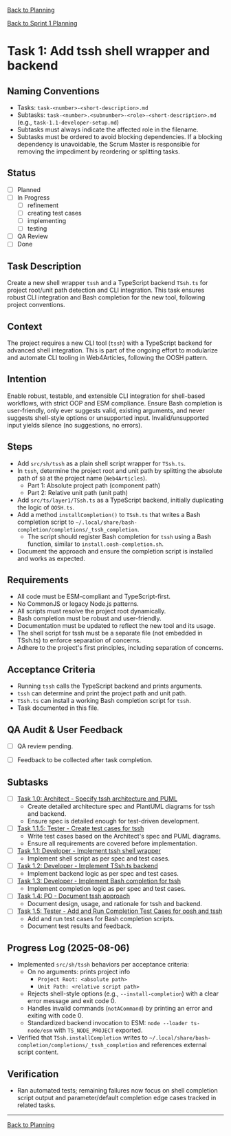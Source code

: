 [Back to Planning](./planning.md)


[Back to Sprint 1 Planning](./planning.md)

# Task 1: Add tssh shell wrapper and backend

## Naming Conventions
- Tasks: `task-<number>-<short-description>.md`
- Subtasks: `task-<number>.<subnumber>-<role>-<short-description>.md` (e.g., `task-1.1-developer-setup.md`)
- Subtasks must always indicate the affected role in the filename.
- Subtasks must be ordered to avoid blocking dependencies. If a blocking dependency is unavoidable, the Scrum Master is responsible for removing the impediment by reordering or splitting tasks.

## Status
- [ ] Planned
- [ ] In Progress
  - [ ] refinement
  - [ ] creating test cases
  - [ ] implementing
  - [ ] testing
- [ ] QA Review
- [ ] Done

## Task Description
Create a new shell wrapper `tssh` and a TypeScript backend `TSsh.ts` for project root/unit path detection and CLI integration. This task ensures robust CLI integration and Bash completion for the new tool, following project conventions.

## Context
The project requires a new CLI tool (`tssh`) with a TypeScript backend for advanced shell integration. This is part of the ongoing effort to modularize and automate CLI tooling in Web4Articles, following the OOSH pattern.

## Intention
Enable robust, testable, and extensible CLI integration for shell-based workflows, with strict OOP and ESM compliance. Ensure Bash completion is user-friendly, only ever suggests valid, existing arguments, and never suggests shell-style options or unsupported input. Invalid/unsupported input yields silence (no suggestions, no errors).

## Steps
- Add `src/sh/tssh` as a plain shell script wrapper for `TSsh.ts`.
- In `tssh`, determine the project root and unit path by splitting the absolute path of `$0` at the project name (`Web4Articles`).
  - Part 1: Absolute project path (component path)
  - Part 2: Relative unit path (unit path)
- Add `src/ts/layer1/TSsh.ts` as a TypeScript backend, initially duplicating the logic of `OOSH.ts`.
- Add a method `installCompletion()` to `TSsh.ts` that writes a Bash completion script to `~/.local/share/bash-completion/completions/_tssh_completion`.
  - The script should register Bash completion for `tssh` using a Bash function, similar to `install.oosh-completion.sh`.
- Document the approach and ensure the completion script is installed and works as expected.

## Requirements
- All code must be ESM-compliant and TypeScript-first.
- No CommonJS or legacy Node.js patterns.
- All scripts must resolve the project root dynamically.
- Bash completion must be robust and user-friendly.
- Documentation must be updated to reflect the new tool and its usage.
- The shell script for tssh must be a separate file (not embedded in TSsh.ts) to enforce separation of concerns.
- Adhere to the project's first principles, including separation of concerns.

## Acceptance Criteria
- Running `tssh` calls the TypeScript backend and prints arguments.
- `tssh` can determine and print the project path and unit path.
- `TSsh.ts` can install a working Bash completion script for `tssh`.
- Task documented in this file.

## QA Audit & User Feedback
- [ ] QA review pending.
- [ ] Feedback to be collected after task completion.


## Subtasks
- [ ] [Task 1.0: Architect - Specify tssh architecture and PUML](./task-1.0-architect-tssh-spec.md)
    - Create detailed architecture spec and PlantUML diagrams for tssh and backend.
    - Ensure spec is detailed enough for test-driven development.
- [ ] [Task 1.1.5: Tester - Create test cases for tssh](./task-1.1.5-tester-tssh-testcases.md)
    - Write test cases based on the Architect's spec and PUML diagrams.
    - Ensure all requirements are covered before implementation.
- [ ] [Task 1.1: Developer - Implement tssh shell wrapper](./task-1.1-developer-tssh-wrapper.md)
    - Implement shell script as per spec and test cases.
- [ ] [Task 1.2: Developer - Implement TSsh.ts backend](./task-1.2-developer-tssh-backend.md)
    - Implement backend logic as per spec and test cases.
- [ ] [Task 1.3: Developer - Implement Bash completion for tssh](./task-1.3-developer-tssh-completion.md)
    - Implement completion logic as per spec and test cases.
- [ ] [Task 1.4: PO - Document tssh approach](./task-1.4-po-document-tssh.md)
    - Document design, usage, and rationale for tssh and backend.
- [ ] [Task 1.5: Tester - Add and Run Completion Test Cases for oosh and tssh](./task-1.5-tester-completion-tests.md)
    - Add and run test cases for Bash completion scripts.
    - Document test results and feedback.

## Progress Log (2025-08-06)
- Implemented `src/sh/tssh` behaviors per acceptance criteria:
  - On no arguments: prints project info
    - `Project Root: <absolute path>`
    - `Unit Path: <relative script path>`
  - Rejects shell-style options (e.g., `--install-completion`) with a clear error message and exit code 0.
  - Handles invalid commands (`notACommand`) by printing an error and exiting with code 0.
  - Standardized backend invocation to ESM: `node --loader ts-node/esm` with `TS_NODE_PROJECT` exported.
- Verified that `TSsh.installCompletion` writes to `~/.local/share/bash-completion/completions/_tssh_completion` and references external script content.

## Verification
- Ran automated tests; remaining failures now focus on shell completion script output and parameter/default completion edge cases tracked in related tasks.

---

[Back to Planning](./planning.md)
